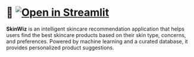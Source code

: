# 🎈 [![Open in Streamlit](https://static.streamlit.io/badges/streamlit_badge_black_white.svg)](https://skinwiz-9rhsrxwkykrkcavtp6wpti.streamlit.app/)
**SkinWiz** is an intelligent skincare recommendation application that helps users find the best skincare products based on their skin type, concerns, and preferences. Powered by machine learning and a curated database, it provides personalized product suggestions.
